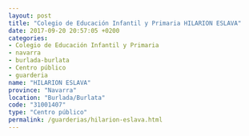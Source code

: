 ```yaml
---
layout: post
title: "Colegio de Educación Infantil y Primaria HILARION ESLAVA"
date: 2017-09-20 20:57:05 +0200
categories:
- Colegio de Educación Infantil y Primaria
- navarra
- burlada-burlata
- Centro público
- guarderia
name: "HILARION ESLAVA"
province: "Navarra"
location: "Burlada/Burlata"
code: "31001407"
type: "Centro público"
permalink: /guarderias/hilarion-eslava.html
---
```

